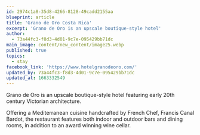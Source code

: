 ```yaml
---
id: 2974c1a8-35d8-4266-8128-49cadd2155aa
blueprint: article
title: 'Grano de Oro Costa Rica'
excerpt: 'Grano de Oro is an upscale boutique-style hotel'
author:
  - 73a44fc3-f8d3-4d01-9c7e-095429bb71dc
main_image: content/new_content/image25.webp
published: true
topics:
  - stay
facebook_link: 'https://www.hotelgranodeoro.com/'
updated_by: 73a44fc3-f8d3-4d01-9c7e-095429bb71dc
updated_at: 1663332549
---
```

Grano de Oro is an upscale boutique-style hotel featuring early 20th century Victorian architecture. 

Offering a Mediterranean cuisine handcrafted by French Chef, Francis Canal Bardot, the restaurant features both indoor and outdoor bars and dining rooms, in addition to an award winning wine cellar.